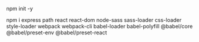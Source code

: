 npm init -y

npm i express path react react-dom node-sass sass-loader css-loader style-loader webpack webpack-cli babel-loader babel-polyfill @babel/core @babel/preset-env @babel/preset-react


